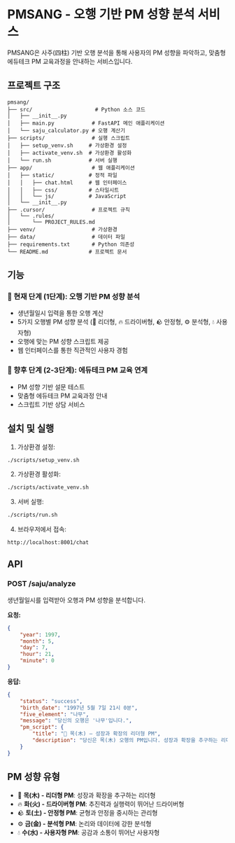 # PMSANG - 오행 기반 PM 성향 분석 서비스

PMSANG은 사주(四柱) 기반 오행 분석을 통해 사용자의 PM 성향을 파악하고, 맞춤형 에듀테크 PM 교육과정을 안내하는 서비스입니다.

## 프로젝트 구조

```
pmsang/
├── src/                    # Python 소스 코드
│   ├── __init__.py
│   ├── main.py            # FastAPI 메인 애플리케이션
│   └── saju_calculator.py # 오행 계산기
├── scripts/               # 실행 스크립트
│   ├── setup_venv.sh     # 가상환경 설정
│   ├── activate_venv.sh  # 가상환경 활성화
│   └── run.sh            # 서버 실행
├── app/                   # 웹 애플리케이션
│   ├── static/           # 정적 파일
│   │   ├── chat.html     # 웹 인터페이스
│   │   ├── css/          # 스타일시트
│   │   └── js/           # JavaScript
│   └── __init__.py
├── .cursor/               # 프로젝트 규칙
│   └── .rules/
│       └── PROJECT_RULES.md
├── venv/                  # 가상환경
├── data/                  # 데이터 파일
├── requirements.txt       # Python 의존성
└── README.md             # 프로젝트 문서
```

## 기능

### 🎯 현재 단계 (1단계): 오행 기반 PM 성향 분석
- 생년월일시 입력을 통한 오행 계산
- 5가지 오행별 PM 성향 분석 (🌳 리더형, 🔥 드라이버형, 🪨 안정형, ⚙️ 분석형, 💧 사용자형)
- 오행에 맞는 PM 성향 스크립트 제공
- 웹 인터페이스를 통한 직관적인 사용자 경험

### 🚀 향후 단계 (2-3단계): 에듀테크 PM 교육 연계
- PM 성향 기반 설문 테스트
- 맞춤형 에듀테크 PM 교육과정 안내
- 스크립트 기반 상담 서비스

## 설치 및 실행

1. 가상환경 설정:
```bash
./scripts/setup_venv.sh
```

2. 가상환경 활성화:
```bash
./scripts/activate_venv.sh
```

3. 서버 실행:
```bash
./scripts/run.sh
```

4. 브라우저에서 접속:
```
http://localhost:8001/chat
```

## API

### POST /saju/analyze

생년월일시를 입력받아 오행과 PM 성향을 분석합니다.

**요청:**
```json
{
    "year": 1997,
    "month": 5,
    "day": 7,
    "hour": 21,
    "minute": 0
}
```

**응답:**
```json
{
    "status": "success",
    "birth_date": "1997년 5월 7일 21시 0분",
    "five_element": "나무",
    "message": "당신의 오행은 '나무'입니다.",
    "pm_script": {
        "title": "🌳 목(木) — 성장과 확장의 리더형 PM",
        "description": "당신은 목(木) 오행의 PM입니다. 성장과 확장을 추구하는 리더형 PM으로, 새로운 아이디어를 발굴하고 팀을 이끌어가는 능력이 뛰어납니다."
    }
}
```

## PM 성향 유형

- 🌳 **목(木) - 리더형 PM**: 성장과 확장을 추구하는 리더형
- 🔥 **화(火) - 드라이버형 PM**: 추진력과 실행력이 뛰어난 드라이버형  
- 🪨 **토(土) - 안정형 PM**: 균형과 안정을 중시하는 관리형
- ⚙️ **금(金) - 분석형 PM**: 논리와 데이터에 강한 분석형
- 💧 **수(水) - 사용자형 PM**: 공감과 소통이 뛰어난 사용자형
